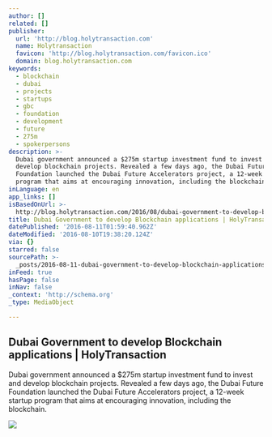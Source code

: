 ```yaml
---
author: []
related: []
publisher:
  url: 'http://blog.holytransaction.com'
  name: Holytransaction
  favicon: 'http://blog.holytransaction.com/favicon.ico'
  domain: blog.holytransaction.com
keywords:
  - blockchain
  - dubai
  - projects
  - startups
  - gbc
  - foundation
  - development
  - future
  - 275m
  - spokerpersons
description: >-
  Dubai government announced a $275m startup investment fund to invest and
  develop blockchain projects. Revealed a few days ago, the Dubai Future
  Foundation launched the Dubai Future Accelerators project, a 12-week startup
  program that aims at encouraging innovation, including the blockchain.
inLanguage: en
app_links: []
isBasedOnUrl: >-
  http://blog.holytransaction.com/2016/08/dubai-government-to-develop-blockchain.html
title: Dubai Government to develop Blockchain applications | HolyTransaction
datePublished: '2016-08-11T01:59:40.962Z'
dateModified: '2016-08-10T19:38:20.124Z'
via: {}
starred: false
sourcePath: >-
  _posts/2016-08-11-dubai-government-to-develop-blockchain-applications-or-holytr.md
inFeed: true
hasPage: false
inNav: false
_context: 'http://schema.org'
_type: MediaObject

---
```

<article style=""><h1>Dubai Government to develop Blockchain applications | HolyTransaction</h1><p>Dubai government announced a $275m startup investment fund to invest and develop blockchain projects. Revealed a few days ago, the Dubai Future Foundation launched the Dubai Future Accelerators project, a 12-week startup program that aims at encouraging innovation, including the blockchain.</p><img src="https://1.bp.blogspot.com/-pE7ukoCu8K8/V6tss7Nl7YI/AAAAAAAAAs0/PboQXYtpdE8L_Dj7rHadis_kI0Bt1O1RQCLcB/w1200-h630-p-nu/12932710_1712816075632319_2521240832749321258_n.png" /></article>